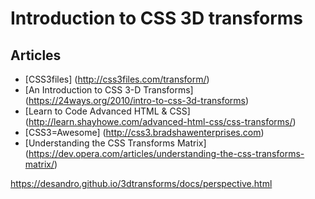 # Introduction to CSS 3D transforms

## Articles
* [CSS3files] (http://css3files.com/transform/)
* [An Introduction to CSS 3-D Transforms] (https://24ways.org/2010/intro-to-css-3d-transforms)
* [Learn to Code Advanced HTML & CSS] (http://learn.shayhowe.com/advanced-html-css/css-transforms/)
* [CSS3=Awesome] (http://css3.bradshawenterprises.com)
* [Understanding the CSS Transforms Matrix] (https://dev.opera.com/articles/understanding-the-css-transforms-matrix/)



https://desandro.github.io/3dtransforms/docs/perspective.html